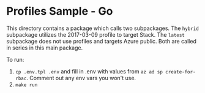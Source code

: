# Profiles Sample - Go

This directory contains a package which calls two subpackages. The `hybrid` subpackage utilizes the 2017-03-09 profile to target Stack. The `latest` subpackage does not use profiles and targets Azure public. Both are called in series in this main package.

To run:

1. `cp .env.tpl .env` and fill in .env with values from `az ad sp
   create-for-rbac`. Comment out any env vars you won't use.
2. `make run`
